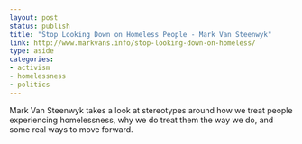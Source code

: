 ```yaml
---
layout: post
status: publish
title: "Stop Looking Down on Homeless People - Mark Van Steenwyk"
link: http://www.markvans.info/stop-looking-down-on-homeless/
type: aside
categories:
- activism
- homelessness
- politics
---
```

Mark Van Steenwyk takes a look at stereotypes around how we treat people experiencing homelessness, why we do treat them the way we do, and some real ways to move forward.
